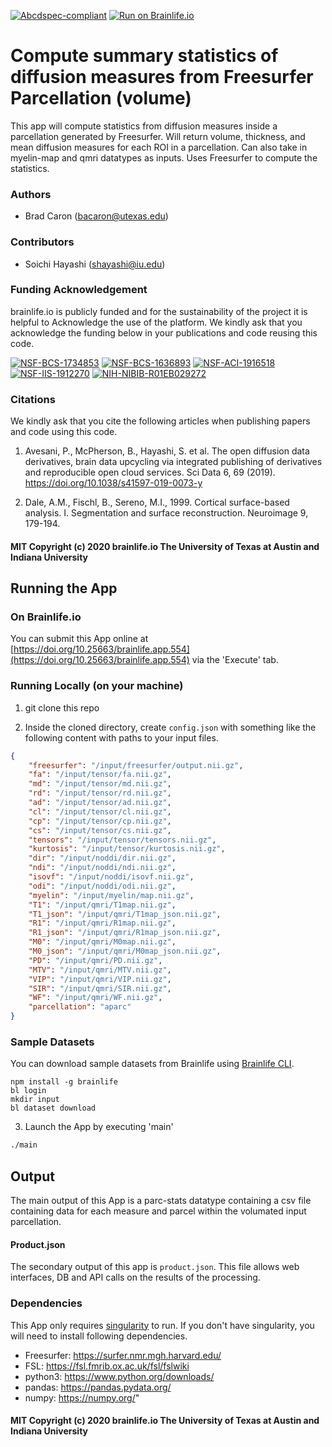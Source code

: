 [![Abcdspec-compliant](https://img.shields.io/badge/ABCD_Spec-v1.1-green.svg)](https://github.com/brain-life/abcd-spec)
[![Run on Brainlife.io](https://img.shields.io/badge/Brainlife-brainlife.app.554-blue.svg)](https://doi.org/10.25663/brainlife.app.554)

# Compute summary statistics of diffusion measures from Freesurfer Parcellation (volume)

This app will compute statistics from diffusion measures inside a parcellation generated by Freesurfer. Will return volume, thickness, and mean diffusion measures for each ROI in a parcellation. Can also take in myelin-map and qmri datatypes as inputs. Uses Freesurfer to compute the statistics.

### Authors

- Brad Caron (bacaron@utexas.edu)

### Contributors

- Soichi Hayashi (shayashi@iu.edu)

### Funding Acknowledgement

brainlife.io is publicly funded and for the sustainability of the project it is helpful to Acknowledge the use of the platform. We kindly ask that you acknowledge the funding below in your publications and code reusing this code.

[![NSF-BCS-1734853](https://img.shields.io/badge/NSF_BCS-1734853-blue.svg)](https://nsf.gov/awardsearch/showAward?AWD_ID=1734853)
[![NSF-BCS-1636893](https://img.shields.io/badge/NSF_BCS-1636893-blue.svg)](https://nsf.gov/awardsearch/showAward?AWD_ID=1636893)
[![NSF-ACI-1916518](https://img.shields.io/badge/NSF_ACI-1916518-blue.svg)](https://nsf.gov/awardsearch/showAward?AWD_ID=1916518)
[![NSF-IIS-1912270](https://img.shields.io/badge/NSF_IIS-1912270-blue.svg)](https://nsf.gov/awardsearch/showAward?AWD_ID=1912270)
[![NIH-NIBIB-R01EB029272](https://img.shields.io/badge/NIH_NIBIB-R01EB029272-green.svg)](https://grantome.com/grant/NIH/R01-EB029272-01)

### Citations

We kindly ask that you cite the following articles when publishing papers and code using this code.

1. Avesani, P., McPherson, B., Hayashi, S. et al. The open diffusion data derivatives, brain data upcycling via integrated publishing of derivatives and reproducible open cloud services. Sci Data 6, 69 (2019). https://doi.org/10.1038/s41597-019-0073-y

2. Dale, A.M., Fischl, B., Sereno, M.I., 1999. Cortical surface-based analysis. I. Segmentation and surface reconstruction. Neuroimage 9, 179-194.

#### MIT Copyright (c) 2020 brainlife.io The University of Texas at Austin and Indiana University

## Running the App

### On Brainlife.io

You can submit this App online at [https://doi.org/10.25663/brainlife.app.554](https://doi.org/10.25663/brainlife.app.554) via the 'Execute' tab.

### Running Locally (on your machine)

1. git clone this repo

2. Inside the cloned directory, create `config.json` with something like the following content with paths to your input files.

```json
{
    "freesurfer": "/input/freesurfer/output.nii.gz",
    "fa": "/input/tensor/fa.nii.gz",
    "md": "/input/tensor/md.nii.gz",
    "rd": "/input/tensor/rd.nii.gz",
    "ad": "/input/tensor/ad.nii.gz",
    "cl": "/input/tensor/cl.nii.gz",
    "cp": "/input/tensor/cp.nii.gz",
    "cs": "/input/tensor/cs.nii.gz",
    "tensors": "/input/tensor/tensors.nii.gz",
    "kurtosis": "/input/tensor/kurtosis.nii.gz",
    "dir": "/input/noddi/dir.nii.gz",
    "ndi": "/input/noddi/ndi.nii.gz",
    "isovf": "/input/noddi/isovf.nii.gz",
    "odi": "/input/noddi/odi.nii.gz",
    "myelin": "/input/myelin/map.nii.gz",
    "T1": "/input/qmri/T1map.nii.gz",
    "T1_json": "/input/qmri/T1map_json.nii.gz",
    "R1": "/input/qmri/R1map.nii.gz",
    "R1_json": "/input/qmri/R1map_json.nii.gz",
    "M0": "/input/qmri/M0map.nii.gz",
    "M0_json": "/input/qmri/M0map_json.nii.gz",
    "PD": "/input/qmri/PD.nii.gz",
    "MTV": "/input/qmri/MTV.nii.gz",
    "VIP": "/input/qmri/VIP.nii.gz",
    "SIR": "/input/qmri/SIR.nii.gz",
    "WF": "/input/qmri/WF.nii.gz",
    "parcellation": "aparc"
}
```

### Sample Datasets

You can download sample datasets from Brainlife using [Brainlife CLI](https://github.com/brain-life/cli).

```
npm install -g brainlife
bl login
mkdir input
bl dataset download
```

3. Launch the App by executing 'main'

```bash
./main
```

## Output

The main output of this App is a parc-stats datatype containing a csv file containing data for each measure and parcel within the volumated input parcellation.

#### Product.json

The secondary output of this app is `product.json`. This file allows web interfaces, DB and API calls on the results of the processing.

### Dependencies

This App only requires [singularity](https://www.sylabs.io/singularity/) to run. If you don't have singularity, you will need to install following dependencies.   

- Freesurfer: https://surfer.nmr.mgh.harvard.edu/
- FSL: https://fsl.fmrib.ox.ac.uk/fsl/fslwiki
- python3: https://www.python.org/downloads/
- pandas: https://pandas.pydata.org/
- numpy: https://numpy.org/"

#### MIT Copyright (c) 2020 brainlife.io The University of Texas at Austin and Indiana University
